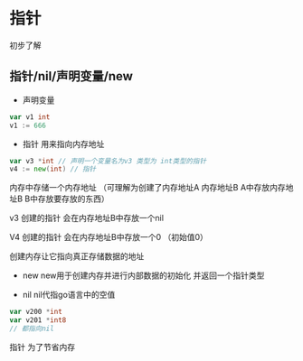 # 指针
初步了解
## 指针/nil/声明变量/new
* 声明变量
```go
var v1 int
v1 := 666
```

* 指针
用来指向内存地址
```go
var v3 *int // 声明一个变量名为v3 类型为 int类型的指针
v4 := new(int) // 指针
```
内存中存储一个内存地址 （可理解为创建了内存地址A 内存地址B A中存放内存地址B B中存放要存放的东西）

v3 创建的指针 会在内存地址B中存放一个nil 

V4 创建的指针 会在内存地址B中存放一个0 （初始值0）

创建内存让它指向真正存储数据的地址

* new
new用于创建内存并进行内部数据的初始化
并返回一个指针类型

* nil
nil代指go语言中的空值
```go
var v200 *int
var v201 *int8
// 都指向nil
```
指针 为了节省内存
